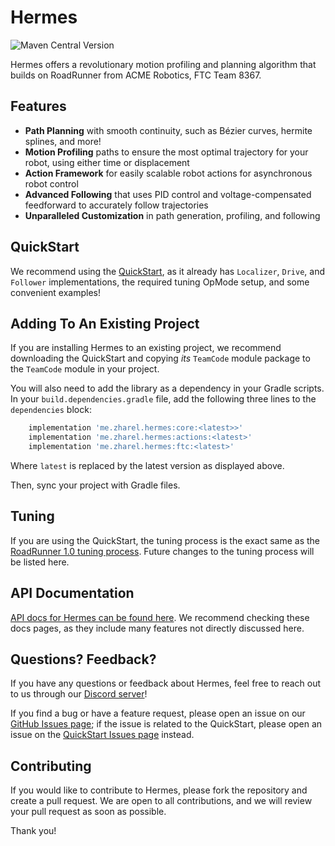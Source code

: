 # Hermes
![Maven Central Version](https://img.shields.io/maven-central/v/me.zharel.hermes/core?label=latest%20release&labelColor=darkBlue&color=yellow)

Hermes offers a revolutionary motion profiling and planning
algorithm that builds on RoadRunner from ACME Robotics,
FTC Team 8367. 

## Features
- **Path Planning** with smooth continuity, such as Bézier curves,
  hermite splines, and more! 
- **Motion Profiling** paths to ensure the most optimal
  trajectory for your robot, using either time or displacement
- **Action Framework** for easily scalable robot actions
  for asynchronous robot control
- **Advanced Following** that uses PID control and 
  voltage-compensated feedforward to accurately follow
  trajectories
- **Unparalleled Customization** in path generation, 
  profiling, and following

## QuickStart

We recommend using the [QuickStart](https://github.com/HermesFTC/Quickstart),
as it already has `Localizer`, `Drive`, and `Follower` implementations, 
the required tuning OpMode setup, and some convenient examples!

## Adding To An Existing Project

If you are installing Hermes to an existing project, 
we recommend downloading the QuickStart and copying *its* 
`TeamCode` module package to the `TeamCode` module in your project. 

You will also need to add the library as a dependency in your Gradle scripts.
In your `build.dependencies.gradle` file, add the following three lines
to the `dependencies` block:

```groovy
    implementation 'me.zharel.hermes:core:<latest>>'
    implementation 'me.zharel.hermes:actions:<latest>'
    implementation 'me.zharel.hermes:ftc:<latest>'
```

Where `latest` is replaced by the latest version as displayed above.

Then, sync your project with Gradle files.

## Tuning 

If you are using the QuickStart, the tuning process is
the exact same as the [RoadRunner 1.0 tuning process](https://rr.brott.dev/docs/v1-0/tuning/).
Future changes to the tuning process will be listed here.

## API Documentation 

[API docs for Hermes can be found here](https://docs.hermes.zharel.gay/).
We recommend checking these docs pages, 
as they include many features not directly discussed here.

## Questions? Feedback?

If you have any questions or feedback about Hermes, 
feel free to reach out to us through our [Discord server](https://discord.gg/49C5epU22h)!

If you find a bug or have a feature request,
please open an issue on our [GitHub Issues page](https://github.com/HermesFTC/Hermes/issues);
if the issue is related to the QuickStart,
please open an issue on the [QuickStart Issues page](https://github.com/HermesFTC/Quickstart/issues) instead.

## Contributing

If you would like to contribute to Hermes,
please fork the repository and create a pull request.
We are open to all contributions,
and we will review your pull request as soon as possible.

Thank you!